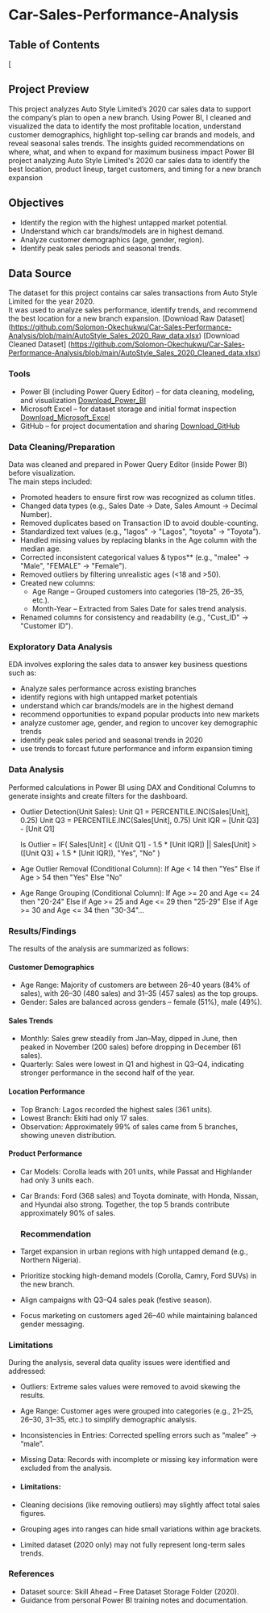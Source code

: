 # Car-Sales-Performance-Analysis

## Table of Contents
[

## Project Preview

This project analyzes Auto Style Limited’s 2020 car sales data to support the company’s plan to open a new branch. Using Power BI, I cleaned and visualized the data to identify the most profitable location, understand customer demographics, highlight top-selling car brands and models, and reveal seasonal sales trends. The insights guided recommendations on where, what, and when to expand for maximum business impact
Power BI project analyzing Auto Style Limited's 2020 car sales data to identify the best location, product lineup, target customers, and timing for a new branch expansion

## Objectives
- Identify the region with the highest untapped market potential.
- Understand which car brands/models are in highest demand.
- Analyze customer demographics (age, gender, region).
- Identify peak sales periods and seasonal trends.

## Data Source

The dataset for this project contains car sales transactions from Auto Style Limited for the year 2020.  
It was used to analyze sales performance, identify trends, and recommend the best location for a new branch expansion.
[Download Raw Dataset] (https://github.com/Solomon-Okechukwu/Car-Sales-Performance-Analysis/blob/main/AutoStyle_Sales_2020_Raw_data.xlsx)
[Download Cleaned Dataset] (https://github.com/Solomon-Okechukwu/Car-Sales-Performance-Analysis/blob/main/AutoStyle_Sales_2020_Cleaned_data.xlsx)

### Tools

- Power BI (including Power Query Editor) – for data cleaning, modeling, and visualization [Download_Power_BI](https://powerbi.microsoft.com/)  
- Microsoft Excel – for dataset storage and initial format inspection [Download_Microsoft_Excel](https://www.microsoft.com/microsoft-365/excel) 
- GitHub – for project documentation and sharing [Download_GitHub](https://github.com/)

### Data Cleaning/Preparation

  Data was cleaned and prepared in Power Query Editor (inside Power BI) before visualization.  
  The main steps included:

- Promoted headers to ensure first row was recognized as column titles.
- Changed data types (e.g., Sales Date → Date, Sales Amount → Decimal Number).
- Removed duplicates based on Transaction ID to avoid double-counting.
- Standardized text values (e.g., "lagos" → "Lagos", "toyota" → "Toyota").
- Handled missing values by replacing blanks in the Age column with the median age.
- Corrected inconsistent categorical values & typos** (e.g., "malee" → "Male", "FEMALE" → "Female").
- Removed outliers by filtering unrealistic ages (<18 and >50).
- Created new columns:
  - Age Range – Grouped customers into categories (18–25, 26–35, etc.).
  - Month-Year – Extracted from Sales Date for sales trend analysis.
- Renamed columns for consistency and readability (e.g., "Cust_ID" → "Customer ID").

### Exploratory Data Analysis

  EDA involves exploring the sales data to answer key business questions such as:
- Analyze sales performance across existing branches
- identify regions with high untapped market potentials
- understand which car brands/models are in the highest demand
- recommend opportunities to expand popular products into new markets
- analyze customer age, gender, and region to uncover key demographic trends
- identify peak sales period and seasonal trends in 2020
- use trends to forcast future performance and inform expansion timing

### Data Analysis

  Performed calculations in Power BI using DAX and Conditional Columns to generate insights and create filters for the dashboard.
- Outlier Detection(Unit Sales): Unit Q1 = PERCENTILE.INC(Sales[Unit], 0.25)
  Unit Q3 = PERCENTILE.INC(Sales[Unit], 0.75)
  Unit IQR = [Unit Q3] - [Unit Q1]

  Is Outlier =
  IF(
    Sales[Unit] < ([Unit Q1] - 1.5 * [Unit IQR]) ||
    Sales[Unit] > ([Unit Q3] + 1.5 * [Unit IQR]),
    "Yes", "No"
    )
- Age Outlier Removal (Conditional Column): If Age < 14 then "Yes"
  Else if Age > 54 then "Yes"
  Else "No"
- Age Range Grouping (Conditional Column): If Age >= 20 and Age <= 24 then "20-24"
  Else if Age >= 25 and Age <= 29 then "25-29"
  Else if Age >= 30 and Age <= 34 then "30-34"...

### Results/Findings

  The results of the analysis are summarized as follows:
  
#### Customer Demographics

- Age Range: Majority of customers are between 26–40 years (84% of sales), with 26–30 (480 sales) and 31–35 (457 sales) as the top groups.
- Gender: Sales are balanced across genders – female (51%), male (49%).
  
#### Sales Trends

- Monthly: Sales grew steadily from Jan–May, dipped in June, then peaked in November (200 sales) before dropping in December (61 sales).
- Quarterly: Sales were lowest in Q1 and highest in Q3–Q4, indicating stronger performance in the second half of the year.
  
#### Location Performance

- Top Branch: Lagos recorded the highest sales (361 units).
- Lowest Branch: Ekiti had only 17 sales.
- Observation: Approximately 99% of sales came from 5 branches, showing uneven distribution.
  
#### Product Performance

- Car Models: Corolla leads with 201 units, while Passat and Highlander had only 3 units each.
- Car Brands: Ford (368 sales) and Toyota dominate, with Honda, Nissan, and Hyundai also strong. Together, the top 5 brands contribute approximately 90% of sales.

  ### Recommendation
  
- Target expansion in urban regions with high untapped demand (e.g., Northern Nigeria).
- Prioritize stocking high-demand models (Corolla, Camry, Ford SUVs) in the new branch.
- Align campaigns with Q3–Q4 sales peak (festive season).
- Focus marketing on customers aged 26–40 while maintaining balanced gender messaging.

### Limitations

During the analysis, several data quality issues were identified and addressed:
- Outliers: Extreme sales values were removed to avoid skewing the results.
- Age Range: Customer ages were grouped into categories (e.g., 21–25, 26–30, 31–35, etc.) to simplify demographic analysis.
- Inconsistencies in Entries:
  Corrected spelling errors such as “malee” → “male”.
- Missing Data: Records with incomplete or missing key information were excluded from the analysis.
- 
  #### Limitations:
  
- Cleaning decisions (like removing outliers) may slightly affect total sales figures.
- Grouping ages into ranges can hide small variations within age brackets.
- Limited dataset (2020 only) may not fully represent long-term sales trends.

### References

- Dataset source: Skill Ahead – Free Dataset Storage Folder (2020).  
- Guidance from personal Power BI training notes and documentation.  


